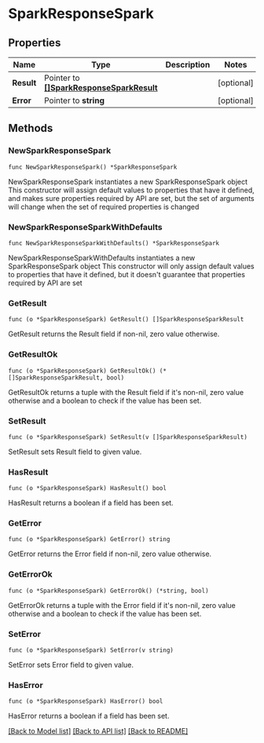 # SparkResponseSpark

## Properties

Name | Type | Description | Notes
------------ | ------------- | ------------- | -------------
**Result** | Pointer to [**[]SparkResponseSparkResult**](SparkResponseSparkResult.md) |  | [optional] 
**Error** | Pointer to **string** |  | [optional] 

## Methods

### NewSparkResponseSpark

`func NewSparkResponseSpark() *SparkResponseSpark`

NewSparkResponseSpark instantiates a new SparkResponseSpark object
This constructor will assign default values to properties that have it defined,
and makes sure properties required by API are set, but the set of arguments
will change when the set of required properties is changed

### NewSparkResponseSparkWithDefaults

`func NewSparkResponseSparkWithDefaults() *SparkResponseSpark`

NewSparkResponseSparkWithDefaults instantiates a new SparkResponseSpark object
This constructor will only assign default values to properties that have it defined,
but it doesn't guarantee that properties required by API are set

### GetResult

`func (o *SparkResponseSpark) GetResult() []SparkResponseSparkResult`

GetResult returns the Result field if non-nil, zero value otherwise.

### GetResultOk

`func (o *SparkResponseSpark) GetResultOk() (*[]SparkResponseSparkResult, bool)`

GetResultOk returns a tuple with the Result field if it's non-nil, zero value otherwise
and a boolean to check if the value has been set.

### SetResult

`func (o *SparkResponseSpark) SetResult(v []SparkResponseSparkResult)`

SetResult sets Result field to given value.

### HasResult

`func (o *SparkResponseSpark) HasResult() bool`

HasResult returns a boolean if a field has been set.

### GetError

`func (o *SparkResponseSpark) GetError() string`

GetError returns the Error field if non-nil, zero value otherwise.

### GetErrorOk

`func (o *SparkResponseSpark) GetErrorOk() (*string, bool)`

GetErrorOk returns a tuple with the Error field if it's non-nil, zero value otherwise
and a boolean to check if the value has been set.

### SetError

`func (o *SparkResponseSpark) SetError(v string)`

SetError sets Error field to given value.

### HasError

`func (o *SparkResponseSpark) HasError() bool`

HasError returns a boolean if a field has been set.


[[Back to Model list]](../README.md#documentation-for-models) [[Back to API list]](../README.md#documentation-for-api-endpoints) [[Back to README]](../README.md)



